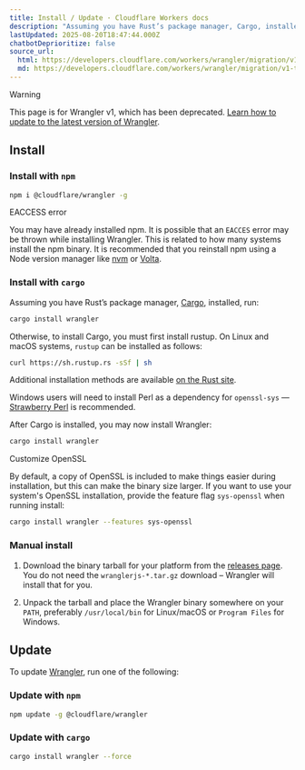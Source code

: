```yaml
---
title: Install / Update · Cloudflare Workers docs
description: "Assuming you have Rust’s package manager, Cargo, installed, run:"
lastUpdated: 2025-08-20T18:47:44.000Z
chatbotDeprioritize: false
source_url:
  html: https://developers.cloudflare.com/workers/wrangler/migration/v1-to-v2/wrangler-legacy/install-update/
  md: https://developers.cloudflare.com/workers/wrangler/migration/v1-to-v2/wrangler-legacy/install-update/index.md
---
```


Warning

This page is for Wrangler v1, which has been deprecated. [Learn how to update to the latest version of Wrangler](https://developers.cloudflare.com/workers/wrangler/migration/v1-to-v2/).

## Install

### Install with `npm`

```sh
npm i @cloudflare/wrangler -g
```

EACCESS error

You may have already installed npm. It is possible that an `EACCES` error may be thrown while installing Wrangler. This is related to how many systems install the npm binary. It is recommended that you reinstall npm using a Node version manager like [nvm](https://github.com/nvm-sh/nvm#installing-and-updating) or [Volta](https://volta.sh/).

### Install with `cargo`

Assuming you have Rust’s package manager, [Cargo](https://github.com/rust-lang/cargo), installed, run:

```sh
cargo install wrangler
```

Otherwise, to install Cargo, you must first install rustup. On Linux and macOS systems, `rustup` can be installed as follows:

```sh
curl https://sh.rustup.rs -sSf | sh
```

Additional installation methods are available [on the Rust site](https://forge.rust-lang.org/other-installation-methods.html).

Windows users will need to install Perl as a dependency for `openssl-sys` — [Strawberry Perl](https://www.perl.org/get.html) is recommended.

After Cargo is installed, you may now install Wrangler:

```sh
cargo install wrangler
```

Customize OpenSSL

By default, a copy of OpenSSL is included to make things easier during installation, but this can make the binary size larger. If you want to use your system's OpenSSL installation, provide the feature flag `sys-openssl` when running install:

```sh
cargo install wrangler --features sys-openssl
```

### Manual install

1. Download the binary tarball for your platform from the [releases page](https://github.com/cloudflare/wrangler-legacy/releases). You do not need the `wranglerjs-*.tar.gz` download – Wrangler will install that for you.

2. Unpack the tarball and place the Wrangler binary somewhere on your `PATH`, preferably `/usr/local/bin` for Linux/macOS or `Program Files` for Windows.

## Update

To update [Wrangler](https://github.com/cloudflare/wrangler-legacy), run one of the following:

### Update with `npm`

```sh
npm update -g @cloudflare/wrangler
```

### Update with `cargo`

```sh
cargo install wrangler --force
```
